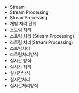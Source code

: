﻿- Stream
- Stream Processing
- StreamProcessing
- 개별 처리 단위
- 스트림 처리
- 스트림 처리 (Stream Processing)
- 스트림 처리(Stream Processing)
- 스트림처리
- 스트림처리방식
- 실시간 방식
- 실시간 처리
- 실시간방식
- 실시간처리
- 실시간처리방식
